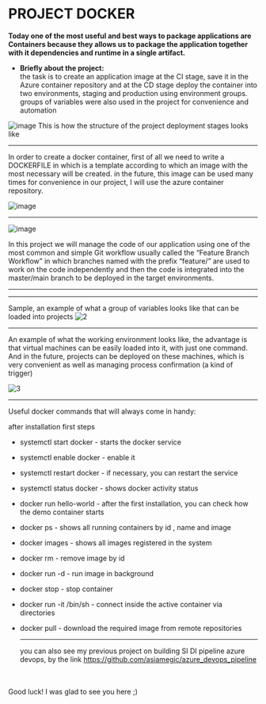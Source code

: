 # PROJECT DOCKER

<b>Today one of the most useful and best ways to package applications are Containers because they allows us to package the application together with it dependencies and runtime in a single artifact.
</b> <br>
* <b>Briefly about the project: </b> <br>
the task is to create an application image at the CI stage, save it in the Azure container repository and at the CD stage deploy the container into two environments, staging and production using environment groups. groups of variables were also used in the project for convenience and automation

![image](https://user-images.githubusercontent.com/85096533/163695009-18cc301d-7542-4ee8-ae8f-cf7dffd3f17b.png)
This is how the structure of the project deployment stages looks like

<hr>
In order to create a docker container, first of all we need to write a DOCKERFILE in which is a template according to which an image with the most necessary will be created. in the future, this image can be used many times for convenience in our project, I will use the azure container repository.

![image](https://user-images.githubusercontent.com/85096533/163694993-257886f6-5e44-483c-afca-3e4b71a6cdc8.png)


<hr>

![image](https://user-images.githubusercontent.com/85096533/163694999-79f8c12d-49ea-4868-a3ff-4f5d7857b818.png)

In this project we will manage the code of our application using one of the most common and simple Git workflow usually called the “Feature Branch Workflow” in which branches named with the prefix “feature/” are used to work on the code independently and then the code is integrated into the master/main branch to be deployed in the target environments.
<hr>




<hr>

Sample, an example of what a group of variables looks like that can be loaded into projects
![2](https://user-images.githubusercontent.com/85096533/163695213-f946659f-bbce-43f6-ab43-79b790f8ae02.jpg)
<hr>

An example of what the working environment looks like, the advantage is that virtual machines can be easily loaded into it, with just one command. And in the future, projects can be deployed on these machines, which is very convenient as well as managing process confirmation (a kind of trigger)

![3](https://user-images.githubusercontent.com/85096533/163695253-37f6c919-ffbe-4c9b-b89d-0aececca5d36.jpg)

<hr>

Useful docker commands that will always come in handy:


after installation first steps
* systemctl start docker - starts the docker service
* systemctl enable docker - enable it
* systemctl restart docker - if necessary, you can restart the service

* systemctl status docker - shows docker activity status


* docker run hello-world - after the first installation, you can check how the demo container starts
* docker ps - shows all running containers by id , name and image

* docker images - shows all images registered in the system
* docker rm <id> - remove image by id

* docker run -d <id> - run image in background
* docker stop <id> - stop container

* docker run -it <id> /bin/sh - connect inside the active container via directories

* docker pull <id> - download the required image from remote repositories
  
  <hr>
  
  you can also see my previous project on building SI DI pipeline azure devops, by the link
  https://github.com/asiamegic/azure_devops_pipeline

<br><br>
Good luck! I was glad to see you here ;)


